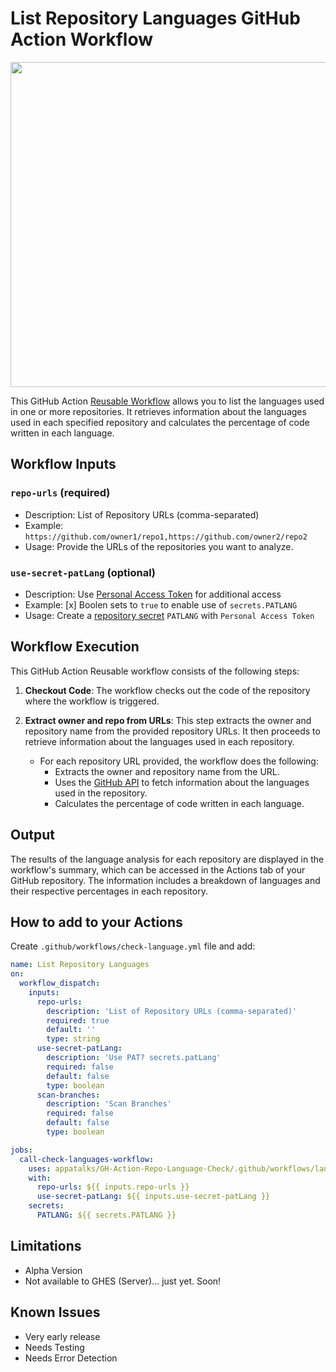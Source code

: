 # List Repository Languages GitHub Action Workflow

<img src="https://github.com/appatalks/GH-Action-Repo-Language-Check/assets/4163156/e45579f8-d862-4f21-bb58-0fb80998c44c" width="520">

This GitHub Action [Reusable Workflow](https://github.blog/2022-02-10-using-reusable-workflows-github-actions/) allows you to list the languages used in one or more repositories. It retrieves information about the languages used in each specified repository and calculates the percentage of code written in each language.

## Workflow Inputs

### `repo-urls` (required)

- Description: List of Repository URLs (comma-separated)
- Example: `https://github.com/owner1/repo1,https://github.com/owner2/repo2`
- Usage: Provide the URLs of the repositories you want to analyze.

### `use-secret-patLang` (optional)

- Description: Use [Personal Access Token](https://docs.github.com/en/authentication/keeping-your-account-and-data-secure/managing-your-personal-access-tokens) for additional access
- Example: [x] Boolen sets to ```true``` to enable use of ```secrets.PATLANG```
- Usage: Create a [repository secret](https://docs.github.com/en/actions/security-guides/using-secrets-in-github-actions) ```PATLANG``` with ```Personal Access Token```  

## Workflow Execution

This GitHub Action Reusable workflow consists of the following steps:

1. **Checkout Code**: The workflow checks out the code of the repository where the workflow is triggered.

2. **Extract owner and repo from URLs**: This step extracts the owner and repository name from the provided repository URLs. It then proceeds to retrieve information about the languages used in each repository.

    - For each repository URL provided, the workflow does the following:
        - Extracts the owner and repository name from the URL.
        - Uses the [GitHub API](https://docs.github.com/en/free-pro-team@latest/rest/repos/repos?apiVersion=2022-11-28#list-repository-languages) to fetch information about the languages used in the repository.
        - Calculates the percentage of code written in each language.

## Output

The results of the language analysis for each repository are displayed in the workflow's summary, which can be accessed in the Actions tab of your GitHub repository. The information includes a breakdown of languages and their respective percentages in each repository.

## How to add to your Actions

Create ```.github/workflows/check-language.yml``` file and add:

```yml
name: List Repository Languages
on:
  workflow_dispatch:
    inputs:
      repo-urls:
        description: 'List of Repository URLs (comma-separated)'
        required: true
        default: ''
        type: string
      use-secret-patLang:
        description: 'Use PAT? secrets.patLang'
        required: false
        default: false
        type: boolean
      scan-branches:
        description: 'Scan Branches'
        required: false
        default: false
        type: boolean  

jobs:
  call-check-languages-workflow:
    uses: appatalks/GH-Action-Repo-Language-Check/.github/workflows/language_check.yml@main
    with:
      repo-urls: ${{ inputs.repo-urls }}
      use-secret-patLang: ${{ inputs.use-secret-patLang }}
    secrets: 
      PATLANG: ${{ secrets.PATLANG }}
```

## Limitations

- Alpha Version
- Not available to GHES (Server)... just yet. Soon!

## Known Issues

- Very early release
- Needs Testing
- Needs Error Detection
